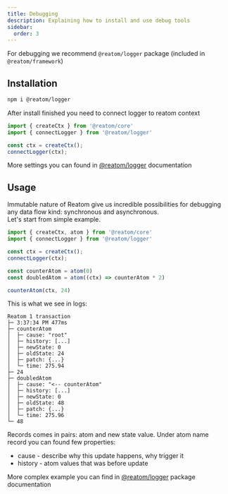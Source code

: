 ```yaml
---
title: Debugging
description: Explaining how to install and use debug tools
sidebar:
  order: 3
---
```


For debugging we recommend `@reatom/logger` package (included in `@reatom/framework`)

## Installation

```sh
npm i @reatom/logger
```

After install finished you need to connect logger to reatom context

```ts
import { createCtx } from '@reatom/core'
import { connectLogger } from '@reatom/logger'

const ctx = createCtx();
connectLogger(ctx);
```
More settings you can found in [@reatom/logger](@reatom/logger) documentation

## Usage

Immutable nature of Reatom give us incredible possibilities for debugging any data flow kind: synchronous and asynchronous.  
Let's start from simple example.
```ts
import { createCtx, atom } from '@reatom/core'
import { connectLogger } from '@reatom/logger'

const ctx = createCtx();
connectLogger(ctx);

const counterAtom = atom(0)
const doubledAtom = atom((ctx) => counterAtom * 2)

counterAtom(ctx, 24)
```
This is what we see in logs:
```
Reatom 1 transaction
├─ 3:37:34 PM 477ms
├─ counterAtom
│  ├─ cause: "root"
│  ├─ history: [...]
│  ├─ newState: 0
│  ├─ oldState: 24
│  ├─ patch: {...}
│  └─ time: 275.94
├─ 24
├─ doubledAtom
│  ├─ cause: "<-- counterAtom"
│  ├─ history: [...]
│  ├─ newState: 0
│  ├─ oldState: 48
│  ├─ patch: {...}
│  └─ time: 275.96
└─ 48
 ```
 Records comes in pairs: atom and new state value.
 Under atom name record you can found few properties:
 - cause - describe why this update happens, why trigger it
 - history - atom values that was before update

More complex example you can find in [@reatom/logger](/package/logger) package documentation
